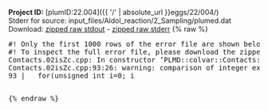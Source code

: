 **Project ID:** [plumID:22.004]({{ '/' | absolute_url }}eggs/22/004/)  
Stderr for source:  input_files/Aldol_reaction/2_Sampling/plumed.dat   
Download: [zipped raw stdout](plumed.dat.plumed.stdout.txt.zip) - [zipped raw stderr](plumed.dat.plumed.stderr.txt.zip) 
{% raw %}
<pre>
#! Only the first 1000 rows of the error file are shown below
#! To inspect the full error file, please download the zipped raw stderr file above
Contacts.02isZc.cpp: In constructor ‘PLMD::colvar::Contacts::Contacts(const PLMD::ActionOptions&)’:
Contacts.02isZc.cpp:93:26: warning: comparison of integer expressions of different signedness: ‘unsigned int’ and ‘int’ [-Wsign-compare]
93 |   for(unsigned int i=0; i<num_atomsa; i++)
|                         ~^~~~~~~~~~~
Contacts.02isZc.cpp:99:26: warning: comparison of integer expressions of different signedness: ‘unsigned int’ and ‘int’ [-Wsign-compare]
99 |   for(unsigned int i=0; i<num_atomsb; i++)
|                         ~^~~~~~~~~~~
Contacts.02isZc.cpp:124:25: warning: comparison of integer expressions of different signedness: ‘unsigned int’ and ‘int’ [-Wsign-compare]
124 |   for(unsigned int i=0;i<num_atomsa;++i){
|                        ~^~~~~~~~~~~
Contacts.02isZc.cpp:129:25: warning: comparison of integer expressions of different signedness: ‘unsigned int’ and ‘int’ [-Wsign-compare]
129 |   for(unsigned int i=0;i<num_atomsb;++i){
|                        ~^~~~~~~~~~~
terminate called after throwing an instance of 'PLMD::Plumed::ExceptionError'
what():
(tools/Keywords.cpp:263) void PLMD::Keywords::addFlag(const std::string&, bool, const std::string&)
+++ assertion failed: !def
the second argument to addFlag must be false COMPONENTS
[fv-az1326-415:10899] *** Process received signal ***
[fv-az1326-415:10899] Signal: Aborted (6)
[fv-az1326-415:10899] Signal code:  (-6)
[fv-az1326-415:10899] [ 0] /lib/x86_64-linux-gnu/libc.so.6(+0x45330)[0x7ff69b045330]
[fv-az1326-415:10899] [ 1] /lib/x86_64-linux-gnu/libc.so.6(pthread_kill+0x11c)[0x7ff69b09eb2c]
[fv-az1326-415:10899] [ 2] /lib/x86_64-linux-gnu/libc.so.6(gsignal+0x1e)[0x7ff69b04527e]
[fv-az1326-415:10899] [ 3] /lib/x86_64-linux-gnu/libc.so.6(abort+0xdf)[0x7ff69b0288ff]
[fv-az1326-415:10899] [ 4] /lib/x86_64-linux-gnu/libstdc++.so.6(+0xa5ff5)[0x7ff69b4a5ff5]
[fv-az1326-415:10899] [ 5] /lib/x86_64-linux-gnu/libstdc++.so.6(+0xbb0da)[0x7ff69b4bb0da]
[fv-az1326-415:10899] [ 6] /lib/x86_64-linux-gnu/libstdc++.so.6(_ZSt10unexpectedv+0x0)[0x7ff69b4a5a55]
[fv-az1326-415:10899] [ 7] /lib/x86_64-linux-gnu/libstdc++.so.6(+0xa5a6f)[0x7ff69b4a5a6f]
[fv-az1326-415:10899] [ 8] plumed(+0x146dd)[0x564d399c06dd]
[fv-az1326-415:10899] [ 9] /lib/x86_64-linux-gnu/libc.so.6(+0x2a1ca)[0x7ff69b02a1ca]
[fv-az1326-415:10899] [10] /lib/x86_64-linux-gnu/libc.so.6(__libc_start_main+0x8b)[0x7ff69b02a28b]
[fv-az1326-415:10899] [11] plumed(+0x15365)[0x564d399c1365]
[fv-az1326-415:10899] *** End of error message ***
</pre>
{% endraw %}
